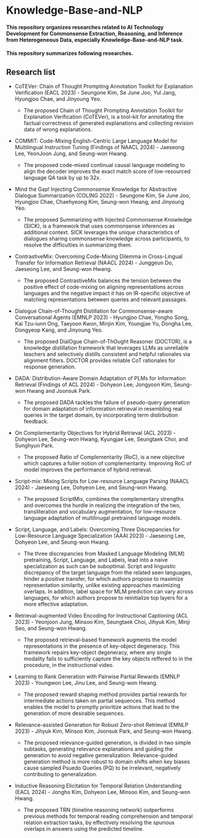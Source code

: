 # Knowledge-Base-and-NLP

#### This repository organizes researches related to AI Technology Development for Commonsense Extraction, Reasoning, and Inference from Heterogeneous Data, especially Knowledge-Base-and-NLP task.
#### This repository summarizes following researches.

## Research list
    
* CoTEVer: Chain of Thought Prompting Annotation Toolkit for Explanation Verification (EACL 2023) - Seungone Kim, Se June Joo, Yul Jang, Hyungjoo Chae, and Jinyoung Yeo.

  * The proposed Chain of Thought Prompting Annotation Toolkit for Explanation Verification (CoTEVer), is a tool-kit for annotating the factual correctness of generated explanations and collecting revision data of wrong explanations.

* COMMIT: Code-Mixing English-Centric Large Language Model for Multilingual Instruction Tuning (Findings of NAACL 2024) - Jaeseong Lee, YeonJoon Jung, and Seung-won Hwang.

  * The proposed code-mixed continual causal language modeling to align the decoder improves the exact match score of low-resourced language QA task by up to 32x.

* Mind the Gap! Injecting Commonsense Knowledge for Abstractive Dialogue Summarization (COLING 2022) - Seungone Kim, Se June Joo, Hyungjoo Chae, Chaehyeong Kim, Seung-won Hwang, and Jinyoung Yeo.

  * The proposed Summarizing with Injected Commonsense Knowledge (SICK), is a framework that uses commonsense inferences as additional context. SICK leverages the unique characteristics of dialogues sharing commonsense knowledge across participants, to resolve the difficulties in summarizing them.

* ContrastiveMix: Overcoming Code-Mixing Dilemma in Cross-Lingual Transfer for Information Retrieval (NAACL 2024) - Junggeun Do, Jaeseong Lee, and Seung-won Hwang.

  * The proposed ContrastiveMix balances the tension between the positive effect of code-mixing on aligning representations across languages and the negative impact it has on IR-specific objective of matching representations between queries and relevant passages.

* Dialogue Chain-of-Thought Distillation for Commonsense-aware Conversational Agents (EMNLP 2023) - Hyungjoo Chae, Yongho Song, Kai Tzu-iunn Ong, Taeyoon Kwon, Minjin Kim, Youngjae Yu, Dongha Lee, Dongyeop Kang, and Jinyoung Yeo.

  * The proposed DialOgue Chain-of-ThOught Reasoner (DOCTOR), is a knowledge distillation framework that leverages LLMs as unreliable teachers and selectively distills consistent and helpful rationales via alignment filters. DOCTOR provides reliable CoT rationales for response generation.

* DADA: Distribution-Aware Domain Adaptation of PLMs for Information Retrieval (Findings of ACL 2024) - Dohyeon Lee, Jongyoon Kim, Seung-won Hwang and Joonsuk Park.

  * The proposed DADA tackles the failure of pseudo-query generation for domain adaptation of informration retrieval in resembling real queries in the target domain, by incorporating term distirbution feedback.

* On Complementarity Objectives for Hybrid Retrieval (ACL 2023) - Dohyeon Lee, Seung-won Hwang, Kyungjae Lee, Seungtaek Choi, and Sunghyun Park.

  * The proposed Ratio of Complementarity (RoC), is a new objective which captures a fuller notion of complementarity. Improving RoC of model improves the performance of hybrid retrieval.

* Script-mix: Mixing Scripts for Low-resource Language Parsing (NAACL 2024) - Jaeseong Lee, Dohyeon Lee, and Seung-won Hwang.

  * The proposed ScriptMix, combines the complementary strengths and overcomes the hurdle in realizing the integration of the two, transliteration and vocabulary augmentation, for low-resource language adaptation of multilinugal pretrained language models.

* Script, Language, and Labels: Overcoming Three Discrepancies for Low-Resource Language Specialization (AAAI 2023) - Jaeseong Lee, Dohyeon Lee, and Seung-won Hwang.

  * The three discrepancies from Masked Language Modeling (MLM) pretraining, Script, Language, and Labels, lead into a naive specialization as such can be suboptimal. Script and linguistic discrepancy of the target language from the related seen languages, hinder a positive transfer, for which authors propose to maximize representation similarity, unlike existing approaches maximizing overlaps. In addition, label space for MLM prediction can vary across languages, for which authors propose to reinitialize top layers for a more effective adaptation.

* Retrieval-augmented Video Encoding for Instructional Captioning (ACL 2023) - Yeonjoon Jung, Minsoo Kim, Seungtaek Choi, Jihyuk Kim, Minji Seo, and Seung-won Hwang.

  * The proposed retrieval-based framework augments the model representations in the presence of key-object degeneracy. This framework repairs key-object degeneracy, where any single modality fails to sufficiently capture the key objects reffered to in the procedure, in the instructional video.

* Learning to Rank Generation with Pairwise Partial Rewards (EMNLP 2023) - Youngwon Lee, Jinu Lee, and Seung-won Hwang.

  * The proposed reward shaping method provides partial rewards for intermediate actions taken on partial sequences. This method enables the model to promptly prioritize actions that lead to the generation of more desirable sequences.

* Relevance-assisted Generation for Robust Zero-shot Retrieval (EMNLP 2023) - Jihyuk Kim, Minsoo Kim, Joonsuk Park, and Seung-won Hwang.

  * The proposed relevance-guided generation, is divided in two simple subtasks, generating relevance explanations and guiding the generation to avoid negative generalization. Relevance-guided generation method is more robust to domain shifts when key biases cause sampled Psuedo Queries (PQ) to be irrelevant, negatively contributing to generalization. 

* Inductive Reasoning Elicitation for Temporal Relation Understanding (EACL 2024) - Jongho Kim, Dohyeon Lee, Minsoo Kim, and Seung-won Hwang.

  * The proposed TRN (timeline reasoning network) outperforms previous methods for temporal reading comprehension and temporal relation extraction tasks, by effectively resolving the spurious overlaps in answers using the predicted timeline.
